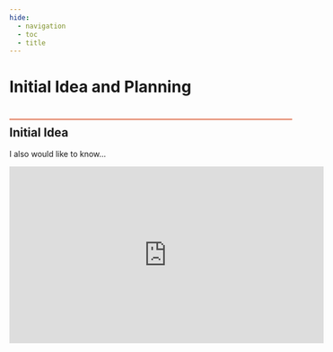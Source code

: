 ```yaml
---
hide:
  - navigation
  - toc
  - title
---
```




# Initial Idea and Planning
<div style="height:2px; background-color: #E17858; margin-top: 40px; margin-bottom: -20px;"></div>

## Initial Idea

I also would like to know...

<iframe width="560" height="315" src="https://www.youtube.com/embed/ZHOTFstByB4?si=TwWT3YzYzXLoa-Xp" title="YouTube video player" frameborder="0" allow="accelerometer; autoplay; clipboard-write; encrypted-media; gyroscope; picture-in-picture; web-share" referrerpolicy="strict-origin-when-cross-origin" allowfullscreen></iframe>